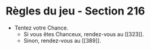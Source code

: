 # Règles du jeu - Section 216

- Tentez votre Chance.
  - Si vous êtes Chanceux, rendez-vous au [[323]].
  - Sinon, rendez-vous au [[389]].